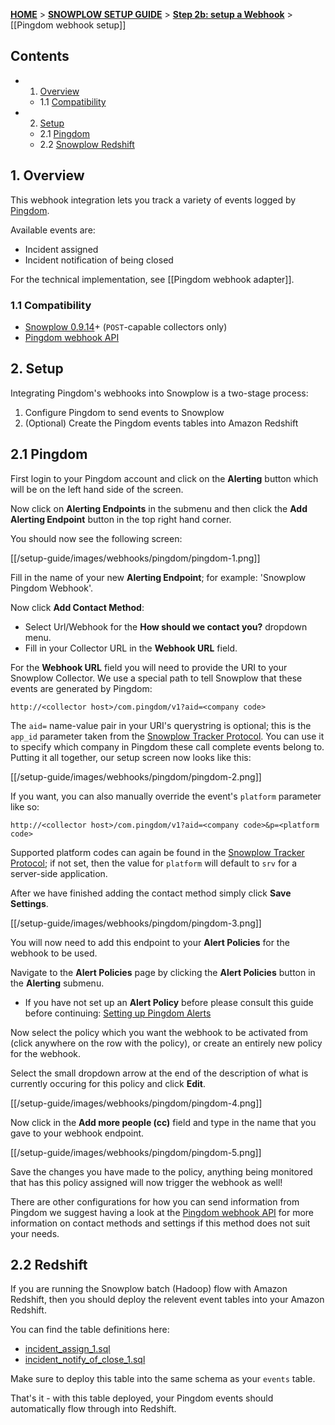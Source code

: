 <a name="top" />

[**HOME**](Home) > [**SNOWPLOW SETUP GUIDE**](Setting-up-Snowplow) > [**Step 2b: setup a Webhook**](Setting-up-a-webhook) > [[Pingdom webhook setup]]

## Contents

- 1. [Overview](#overview)
  - 1.1 [Compatibility](#compat)
- 2. [Setup](#setup)
  - 2.1 [Pingdom](#setup-pingdom)
  - 2.2 [Snowplow Redshift](#setup-redshift)

<a name="overview" />

## 1. Overview

This webhook integration lets you track a variety of events logged by [Pingdom][pingdom-website].

Available events are:

- Incident assigned
- Incident notification of being closed

For the technical implementation, see [[Pingdom webhook adapter]].

<a name="compat" />

### 1.1 Compatibility

* [Snowplow 0.9.14][snowplow-0.9.14]+ (`POST`-capable collectors only)
* [Pingdom webhook API][pingdom-webhooks]

<a name="setup" />

## 2. Setup

Integrating Pingdom's webhooks into Snowplow is a two-stage process:

1. Configure Pingdom to send events to Snowplow
2. (Optional) Create the Pingdom events tables into Amazon Redshift

<a name="setup-pingdom" />

## 2.1 Pingdom

First login to your Pingdom account and click on the **Alerting** button which will be on the left hand side of the screen.

Now click on **Alerting Endpoints** in the submenu and then click the **Add Alerting Endpoint** button in the top right hand corner.

You should now see the following screen:

[[/setup-guide/images/webhooks/pingdom/pingdom-1.png]]

Fill in the name of your new **Alerting Endpoint**; for example: 'Snowplow Pingdom Webhook'.

Now click **Add Contact Method**:
* Select Url/Webhook for the **How should we contact you?** dropdown menu.
* Fill in your Collector URL in the **Webhook URL** field.

For the **Webhook URL** field you will need to provide the URI to your Snowplow Collector.  We use a special path to tell Snowplow that these events are generated by Pingdom:

```
http://<collector host>/com.pingdom/v1?aid=<company code>
```

The `aid=` name-value pair in your URI's querystring is optional; this is the `app_id` parameter taken from the [Snowplow Tracker Protocol][tracker-protocol]. You can use it to specify which company in Pingdom these call complete events belong to. Putting it all together, our setup screen now looks like this:

[[/setup-guide/images/webhooks/pingdom/pingdom-2.png]]

If you want, you can also manually override the event's `platform` parameter like so:

```
http://<collector host>/com.pingdom/v1?aid=<company code>&p=<platform code>
```

Supported platform codes can again be found in the [Snowplow Tracker Protocol][tracker-protocol]; if not set, then the value for `platform` will default to `srv` for a server-side application.

After we have finished adding the contact method simply click **Save Settings**.

[[/setup-guide/images/webhooks/pingdom/pingdom-3.png]]

You will now need to add this endpoint to your **Alert Policies** for the webhook to be used.

Navigate to the **Alert Policies** page by clicking the **Alert Policies** button in the **Alerting** submenu.
* If you have not set up an **Alert Policy** before please consult this guide before continuing: [Setting up Pingdom Alerts][pingdom-alerts]

Now select the policy which you want the webhook to be activated from (click anywhere on the row with the policy), or create an entirely new policy for the webhook.

Select the small dropdown arrow at the end of the description of what is currently occuring for this policy and click **Edit**.

[[/setup-guide/images/webhooks/pingdom/pingdom-4.png]]

Now click in the **Add more people (cc)** field and type in the name that you gave to your webhook endpoint.

[[/setup-guide/images/webhooks/pingdom/pingdom-5.png]]

Save the changes you have made to the policy, anything being monitored that has this policy assigned will now trigger the webhook as well!

There are other configurations for how you can send information from Pingdom we suggest having a look at the [Pingdom webhook API][pingdom-webhooks] for more information on contact methods and settings if this method does not suit your needs.

<a name="setup-redshift" />

## 2.2 Redshift

If you are running the Snowplow batch (Hadoop) flow with Amazon Redshift, then you should deploy the relevent event tables into your Amazon Redshift.

You can find the table definitions here:

* [incident_assign_1.sql][assign]
* [incident_notify_of_close_1.sql][close]

Make sure to deploy this table into the same schema as your `events` table.

That's it - with this table deployed, your Pingdom events should automatically flow through into Redshift.

[pingdom-website]: https://www.pingdom.com/
[pingdom-webhooks]: https://support.pingdom.com/Knowledgebase/Article/View/94/0/users-and-alerting-end-points
[pingdom-alerts]: https://support.pingdom.com/Knowledgebase/Article/View/95/28/setting-up-alerts
[snowplow-0.9.14]: https://github.com/snowplow/snowplow/releases/tag/0.9.14
[tracker-protocol]: https://github.com/snowplow/snowplow/wiki/snowplow-tracker-protocol#1-common-parameters-platform-and-event-independent

[assign]: https://github.com/snowplow/snowplow/tree/master/4-storage/redshift-storage/sql/com.pingdom/incident_assign_1.sql
[close]: https://github.com/snowplow/snowplow/tree/master/4-storage/redshift-storage/sql/com.pingdom/incident_notify_of_close_1.sql

